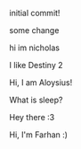 initial commit!


some change

hi im nicholas


I like Destiny 2


Hi, I am Aloysius!

What is sleep?

Hey there :3

Hi, I'm Farhan :)

